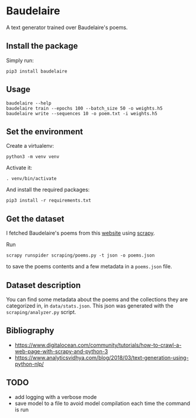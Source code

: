 # Baudelaire

A text generator trained over Baudelaire's poems.

## Install the package

Simply run:
```shell
pip3 install baudelaire
```

## Usage

```shell
baudelaire --help
baudelaire train --epochs 100 --batch_size 50 -o weights.h5
baudelaire write --sequences 10 -o poem.txt -i weights.h5
```

## Set the environment

Create a virtualenv:
```shell
python3 -m venv venv
```

Activate it:
```shell
. venv/bin/activate
```

And install the required packages:
```shell
pip3 install -r requirements.txt
```

## Get the dataset

I fetched Baudelaire's poems from this [website](https://www.poesie-francaise.fr/poemes-charles-baudelaire/) using [scrapy](https://scrapy.org/).

Run
```shell
scrapy runspider scraping/poems.py -t json -o poems.json
```

to save the poems contents and a few metadata in a `poems.json` file.

## Dataset description

You can find some metadata about the poems and the collections they are categorized in, in `data/stats.json`.
This json was generated with the `scraping/analyzer.py` script.

## Bibliography

- https://www.digitalocean.com/community/tutorials/how-to-crawl-a-web-page-with-scrapy-and-python-3
- https://www.analyticsvidhya.com/blog/2018/03/text-generation-using-python-nlp/

## TODO
- add logging with a verbose mode
- save model to a file to avoid model compilation each time the command is run
